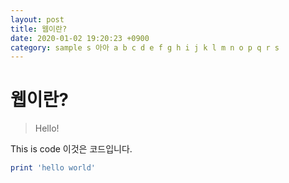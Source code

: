 ```yaml
---
layout: post
title: 웹이란?
date: 2020-01-02 19:20:23 +0900
category: sample s 아아 a b c d e f g h i j k l m n o p q r s
---
```

# 웹이란?
> Hello!

This is code
이것은 코드입니다.
```ruby
print 'hello world'
```
